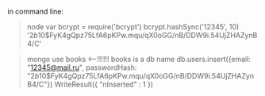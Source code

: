 in command line:

> node
> var bcrypt = require('bcrypt')
> bcrypt.hashSync('12345', 10)
'$2b$10$FyK4gQpz75LfA6pKPw.mqu/qX0oGG/nB/DDW9i.54UjZHAZynB4/C'


> mongo
> use books <--!!!!!! books is a db name
> db.users.insert({email: "12345@mail.ru", passwordHash: "$2b$10$FyK4gQpz75LfA6pKPw.mqu/qX0oGG/nB/DDW9i.54UjZHAZynB4/C"})
WriteResult({ "nInserted" : 1 })


